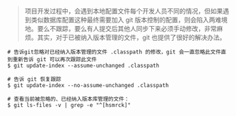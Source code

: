 >
> 项目开发过程中，会遇到本地配置文件每个开发人员不同的情况，但如果遇到类似数据库配置这种最终需要加入 git 版本控制的配置，则会陷入两难境地。要么不跟踪，要么有人提交后其他人同步下来必须手动修改，非常麻烦。其实，对于已被纳入版本管理的文件，git 也提供了很好的解决办法。
>

```shell
# 告诉git忽略对已经纳入版本管理的文件 .classpath 的修改，git 会一直忽略此文件直到重新告诉 git 可以再次跟踪此文件
$ git update-index --assume-unchanged .classpath

# 告诉 git 恢复跟踪 
$ git update-index --no-assume-unchanged .classpath

# 查看当前被忽略的、已经纳入版本库管理的文件：
$ git ls-files -v | grep -e "^[hsmrck]"
```


